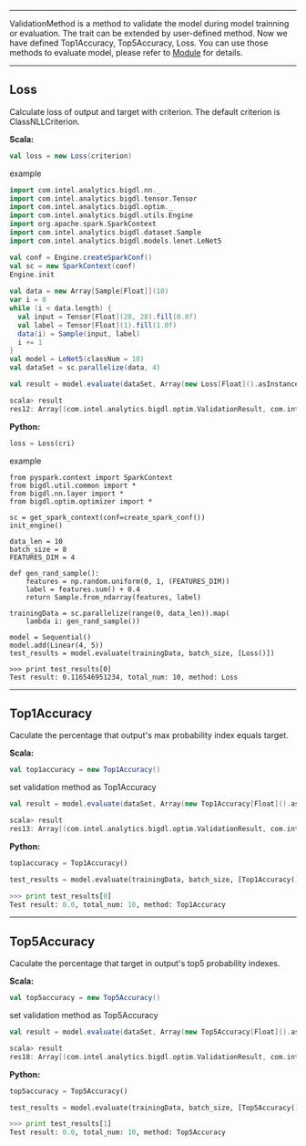 
---
ValidationMethod is a method to validate the model during model trainning or evaluation.
The trait can be extended by user-defined method. Now we have defined Top1Accuracy, Top5Accuracy, Loss.
You can use those methods to evaluate model, please refer to [Module](https://github.com/intel-analytics/BigDL/blob/master/docs/docs/APIdocs/Module.md) for details.

---
## Loss ####
Calculate loss of output and target with criterion. The default criterion is ClassNLLCriterion.

**Scala:**
```scala
val loss = new Loss(criterion)
```
example
```scala
import com.intel.analytics.bigdl.nn._
import com.intel.analytics.bigdl.tensor.Tensor
import com.intel.analytics.bigdl.optim._
import com.intel.analytics.bigdl.utils.Engine
import org.apache.spark.SparkContext
import com.intel.analytics.bigdl.dataset.Sample
import com.intel.analytics.bigdl.models.lenet.LeNet5

val conf = Engine.createSparkConf()
val sc = new SparkContext(conf)
Engine.init
      
val data = new Array[Sample[Float]](10)
var i = 0
while (i < data.length) {
  val input = Tensor[Float](28, 28).fill(0.8f)
  val label = Tensor[Float](1).fill(1.0f)
  data(i) = Sample(input, label)
  i += 1
}
val model = LeNet5(classNum = 10)
val dataSet = sc.parallelize(data, 4)

val result = model.evaluate(dataSet, Array(new Loss[Float]().asInstanceOf[ValidationMethod[Float]]))

scala> result
res12: Array[(com.intel.analytics.bigdl.optim.ValidationResult, com.intel.analytics.bigdl.optim.ValidationMethod[Float])] = Array(((Loss: 9.339776, count: 4, Average Loss: 2.334944),Loss))
```

**Python:**
```python
loss = Loss(cri)
```
example
```
from pyspark.context import SparkContext
from bigdl.util.common import *
from bigdl.nn.layer import *
from bigdl.optim.optimizer import *

sc = get_spark_context(conf=create_spark_conf())
init_engine()

data_len = 10
batch_size = 8
FEATURES_DIM = 4

def gen_rand_sample():
    features = np.random.uniform(0, 1, (FEATURES_DIM))
    label = features.sum() + 0.4
    return Sample.from_ndarray(features, label)

trainingData = sc.parallelize(range(0, data_len)).map(
    lambda i: gen_rand_sample())

model = Sequential()
model.add(Linear(4, 5))
test_results = model.evaluate(trainingData, batch_size, [Loss()])

>>> print test_results[0]
Test result: 0.116546951234, total_num: 10, method: Loss
```

---
## Top1Accuracy ##

Caculate the percentage that output's max probability index equals target.

**Scala:**
```scala
val top1accuracy = new Top1Accuracy()
```
set validation method as Top1Accuracy
```scala
val result = model.evaluate(dataSet, Array(new Top1Accuracy[Float]().asInstanceOf[ValidationMethod[Float]]))

scala> result
res13: Array[(com.intel.analytics.bigdl.optim.ValidationResult, com.intel.analytics.bigdl.optim.ValidationMethod[Float])] = Array((Accuracy(correct: 0, count: 10, accuracy: 0.0),Top1Accuracy))
```
**Python:**
```python
top1accuracy = Top1Accuracy()
```

```python
test_results = model.evaluate(trainingData, batch_size, [Top1Accuracy()])

>>> print test_results[0]
Test result: 0.0, total_num: 10, method: Top1Accuracy
```

---
## Top5Accuracy ##

Caculate the percentage that target in output's top5 probability indexes.

**Scala:**
```scala
val top5accuracy = new Top5Accuracy()
```
set validation method as Top5Accuracy
```scala
val result = model.evaluate(dataSet, Array(new Top5Accuracy[Float]().asInstanceOf[ValidationMethod[Float]]))

scala> result
res18: Array[(com.intel.analytics.bigdl.optim.ValidationResult, com.intel.analytics.bigdl.optim.ValidationMethod[Float])] = Array((Accuracy(correct: 10, count: 10, accuracy: 1.0),Top5Accuracy))
```
**Python:**
```python
top5accuracy = Top5Accuracy()
```
```python
test_results = model.evaluate(trainingData, batch_size, [Top5Accuracy()])

>>> print test_results[1]
Test result: 0.0, total_num: 10, method: Top5Accuracy
```

